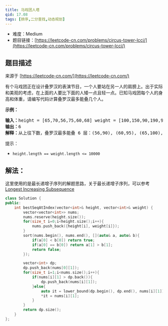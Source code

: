 ```yaml
---
title: 马戏团人塔
qid: 17.08
tags: [排序,二分查找,动态规划]
---
```



- 难度：Medium
- 题目链接：[https://leetcode-cn.com/problems/circus-tower-lcci/](https://leetcode-cn.com/problems/circus-tower-lcci/)


## 题目描述

来源于 [https://leetcode-cn.com/](https://leetcode-cn.com/)

<p>有个马戏团正在设计叠罗汉的表演节目，一个人要站在另一人的肩膀上。出于实际和美观的考虑，在上面的人要比下面的人矮一点且轻一点。已知马戏团每个人的身高和体重，请编写代码计算叠罗汉最多能叠几个人。</p>

<p><strong>示例：</strong></p>

<pre><strong>输入：</strong>height = [65,70,56,75,60,68] weight = [100,150,90,190,95,110]
<strong>输出：</strong>6
<strong>解释：</strong>从上往下数，叠罗汉最多能叠 6 层：(56,90), (60,95), (65,100), (68,110), (70,150), (75,190)</pre>

<p>提示：</p>

<ul>
	<li><code>height.length == weight.length &lt;= 10000</code></li>
</ul>


## 解法：

这里使用的是最长递增子序列的解题思路，关于最长递增子序列，可以参考[Longest Increasing Subsequence](../problem/300-longest-increasing-subsequence.md)

```c++
class Solution {
public:
    int bestSeqAtIndex(vector<int>& height, vector<int>& weight) {
        vector<vector<int>> nums;
        nums.reserve(height.size());
        for(size_t i=0;i<height.size();i++){
            nums.push_back({height[i], weight[i]});
        }
        sort(nums.begin(), nums.end(), [](auto& a, auto& b){
            if(a[0] < b[0]) return true;
            if(a[0] == b[0]) return a[1] > b[1];
            return false;
        });

        vector<int> dp;
        dp.push_back(nums[0][1]);
        for(size_t i=1;i<nums.size();i++){
            if(nums[i][1] > dp.back()){
                dp.push_back(nums[i][1]);
            }else{
                auto it = lower_bound(dp.begin(), dp.end(), nums[i][1]);
                *it = nums[i][1];
            }
        }
        return dp.size();
    }
};
```